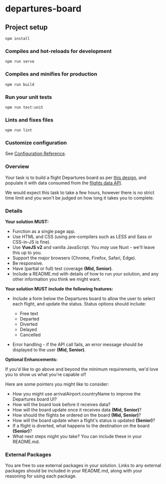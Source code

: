 # departures-board

## Project setup
```
npm install
```

### Compiles and hot-reloads for development
```
npm run serve
```

### Compiles and minifies for production
```
npm run build
```

### Run your unit tests
```
npm run test:unit
```

### Lints and fixes files
```
npm run lint
```

### Customize configuration
See [Configuration Reference](https://cli.vuejs.org/config/).

### Overview ###

Your task is to build a flight Departures board as per [this design](https://www.figma.com/file/Kr6pYxQbIdbfD5wG3Mo6QP/Tech-Test-FID?node-id=2%3A2), and populate it with data consumed from the [flights data API](https://6315ae3e5b85ba9b11e4cb85.mockapi.io/departures/Flightdata).

We would expect this task to take a few hours, however there is no strict time limit and you won't be judged on how long it takes you to complete.

### Details ###

**Your solution MUST:**

* Function as a single page app.
* Use HTML and CSS (using pre-compilers such as LESS and Sass or CSS-in-JS is fine).
* Use **VueJS v2** and vanilla JavaScript. You *may* use Nuxt - we'll leave this up to you.
* Support the major browsers (Chrome, Firefox, Safari, Edge).
* Be responsive.
* Have (partial or full) test coverage **(Mid, Senior)**.
* Include a README.md with details of how to run your solution, and any other information you think we might want.

**Your solution MUST include the following features:**

* Include a form below the Departures board to allow the user to select each flight,
and update the status. Status options should include:
  * Free text
  * Departed
  * Diverted
  * Delayed
  * Cancelled


* Error handling - if the API call fails, an error message should be displayed to the user  **(Mid, Senior)**.

**Optional Enhancements:**

If you'd like to go above and beyond the minimum requirements, we'd love you to show us what you're capable of!

Here are some pointers you might like to consider:

* How you might use arrivalAirport.countryName to improve the Departures board UI?
* How will the board look before it receives data?
* How will the board update once it receives data **(Mid, Senior)**?
* How should the flights be ordered on the board **(Mid, Senior)**?
* How will the board update when a flight's status is updated **(Senior)**?
* If a flight is diverted, what happens to the destination on the board **(Senior)**?
* What next steps might you take? You can include these in your README.md.


### External Packages ###

You are free to use external packages in your solution. Links to any external packages should be included in your README.md, along with 
your reasoning for using each package.
